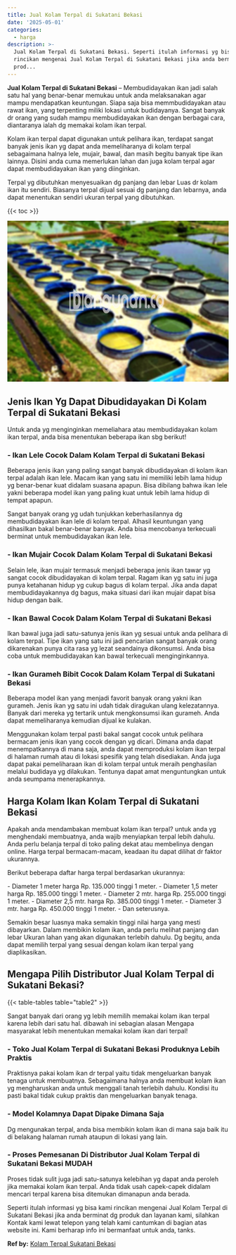 ```yaml
---
title: Jual Kolam Terpal di Sukatani Bekasi
date: '2025-05-01'
categories:
  - harga
description: >-
  Jual Kolam Terpal di Sukatani Bekasi. Seperti itulah informasi yg bisa kami
  rincikan mengenai Jual Kolam Terpal di Sukatani Bekasi jika anda berminat dg
  prod...
---
```


**Jual Kolam Terpal di Sukatani Bekasi** – Membudidayakan ikan jadi salah satu hal yang benar-benar memukau untuk anda melaksanakan agar mampu mendapatkan keuntungan. Siapa saja bisa memmbudidayakan atau rawat ikan, yang terpenting miliki lokasi untuk budidayanya. Sangat banyak dr orang yang sudah mampu membudidayakan ikan dengan berbagai cara, diantaranya ialah dg memakai kolam ikan terpal.

Kolam ikan terpal dapat digunakan untuk pelihara ikan, terdapat sangat banyak jenis ikan yg dapat anda memeliharanya di kolam terpal sebagaimana halnya lele, mujair, bawal, dan masih begitu banyak tipe ikan lainnya. Disini anda cuma memerlukan lahan dan juga kolam terpal agar dapat membudidayakan ikan yang diinginkan.

Terpal yg dibutuhkan menyesuaikan dg panjang dan lebar Luas dr kolam ikan itu sendiri. Biasanya terpal dijual sesuai dg panjang dan lebarnya, anda dapat menentukan sendiri ukuran terpal yang dibutuhkan.

{{< toc >}}

![Jual Kolam Terpal di Sukatani Bekasi](/images/jual-kolam-terpal-33.png)

## Jenis Ikan Yg Dapat Dibudidayakan Di Kolam Terpal di Sukatani Bekasi

Untuk anda yg menginginkan memeliahara atau membudidayakan kolam ikan terpal, anda bisa menentukan beberapa ikan sbg berikut!

### \- Ikan Lele Cocok Dalam Kolam Terpal di Sukatani Bekasi

Beberapa jenis ikan yang paling sangat banyak dibudidayakan di kolam ikan terpal adalah ikan lele. Macam ikan yang satu ini memiliki lebih lama hidup yg benar-benar kuat didalam suasana apapun. Bisa dibilang bahwa ikan lele yakni beberapa model ikan yang paling kuat untuk lebih lama hidup di tempat apapun.

Sangat banyak orang yg udah tunjukkan keberhasilannya dg membudidayakan ikan lele di kolam terpal. Alhasil keuntungan yang dihasilkan bakal benar-benar banyak. Anda bisa mencobanya terkecuali berminat untuk membudidayakan ikan lele.

### \- Ikan Mujair Cocok Dalam Kolam Terpal di Sukatani Bekasi

Selain lele, ikan mujair termasuk menjadi beberapa jenis ikan tawar yg sangat cocok dibudidayakan di kolam terpal. Ragam ikan yg satu ini juga punya ketahanan hidup yg cukup bagus di kolam terpal. Jika anda dapat membudidayakannya dg bagus, maka situasi dari ikan mujair dapat bisa hidup dengan baik.

### \- Ikan Bawal Cocok Dalam Kolam Terpal di Sukatani Bekasi

Ikan bawal juga jadi satu-satunya jenis ikan yg sesuai untuk anda pelihara di kolam terpal. Tipe ikan yang satu ini jadi pencarian sangat banyak orang dikarenakan punya cita rasa yg lezat seandainya dikonsumsi. Anda bisa coba untuk membudidayakan kan bawal terkecuali menginginkannya.

### \- Ikan Gurameh Bibit Cocok Dalam Kolam Terpal di Sukatani Bekasi

Beberapa model ikan yang menjadi favorit banyak orang yakni ikan gurameh. Jenis ikan yg satu ini udah tidak diragukan ulang kelezatannya. Banyak dari mereka yg tertarik untuk mengkonsumsi ikan gurameh. Anda dapat memeliharanya kemudian dijual ke kulakan.

Menggunakan kolam terpal pasti bakal sangat cocok untuk pelihara bermacam jenis ikan yang cocok dengan yg dicari. Dimana anda dapat menempatkannya di mana saja, anda dapat memproduksi kolam ikan terpal di halaman rumah atau di lokasi spesifik yang telah disediakan. Anda juga dapat pakai pemeliharaan ikan di kolam terpal untuk meraih penghasilan melalui budidaya yg dilakukan. Tentunya dapat amat menguntungkan untuk anda seumpama menerapkannya.

## Harga Kolam Ikan Kolam Terpal di Sukatani Bekasi

Apakah anda mendambakan membuat kolam ikan terpal? untuk anda yg menghendaki membuatnya, anda wajib menyiapkan terpal lebih dahulu. Anda perlu belanja terpal di toko paling dekat atau membelinya dengan online. Harga terpal bermacam-macam, keadaan itu dapat dilihat dr faktor ukurannya.

Berikut beberapa daftar harga terpal berdasarkan ukurannya:

\- Diameter 1 meter harga Rp. 135.000 tinggi 1 meter. - Diameter 1,5 meter harga Rp. 185.000 tinggi 1 meter. - Diameter 2 mtr. harga Rp. 255.000 tinggi 1 meter. - Diameter 2,5 mtr. harga Rp. 385.000 tinggi 1 meter. - Diameter 3 mtr. harga Rp. 450.000 tinggi 1 meter. - Dan seterusnya.

Semakin besar luasnya maka semakin tinggi nilai harga yang mesti dibayarkan. Dalam membikin kolam ikan, anda perlu melihat panjang dan lebar Ukuran lahan yang akan digunakan terlebih dahulu. Dg begitu, anda dapat memilih terpal yang sesuai dengan kolam ikan terpal yang diaplikasikan.

## Mengapa Pilih Distributor Jual Kolam Terpal di Sukatani Bekasi?

{{< table-tables table="table2" >}}

Sangat banyak dari orang yg lebih memilih memakai kolam ikan terpal karena lebih dari satu hal. dibawah ini sebagian alasan Mengapa masyarakat lebih menentukan memakai kolam ikan dari terpal!

### \- Toko Jual Kolam Terpal di Sukatani Bekasi Produknya Lebih Praktis

Praktisnya pakai kolam ikan dr terpal yaitu tidak mengeluarkan banyak tenaga untuk membuatnya. Sebagaimana halnya anda membuat kolam ikan yg mengharuskan anda untuk menggali tanah terlebih dahulu. Kondisi itu pasti bakal tidak cukup praktis dan mengeluarkan banyak tenaga.

### \- Model Kolamnya Dapat Dipake Dimana Saja

Dg mengunakan terpal, anda bisa membikin kolam ikan di mana saja baik itu di belakang halaman rumah ataupun di lokasi yang lain.

### \- Proses Pemesanan Di Distributor Jual Kolam Terpal di Sukatani Bekasi MUDAH

Proses tidak sulit juga jadi satu-satunya kelebihan yg dapat anda peroleh jika memakai kolam ikan terpal. Anda tidak usah capek-capek didalam mencari terpal karena bisa ditemukan dimanapun anda berada.

Seperti itulah informasi yg bisa kami rincikan mengenai Jual Kolam Terpal di Sukatani Bekasi jika anda berminat dg produk dan layanan kami, silahkan Kontak kami lewat telepon yang telah kami cantumkan di bagian atas website ini. Kami berharap info ini bermanfaat untuk anda, tanks.

**Ref by:** [Kolam Terpal Sukatani Bekasi](https://id.wikipedia.org/wiki/Kolam)
